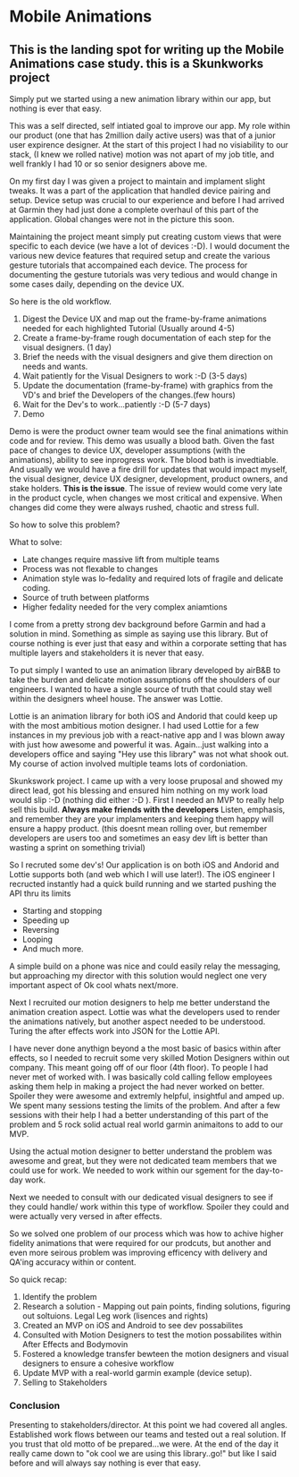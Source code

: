 # Mobile Animations
This is the landing spot for writing up the Mobile Animations case study.
this is a Skunkworks project
------

Simply put we started using a new animation library within our app, but nothing is ever that easy. 

This was a self directed, self intiated goal to improve our app. My role within our product (one that has 2million daily active users) was that of a junior user expirence designer. At the start of this project I had no visiability to our stack, (I knew we rolled native) motion was not apart of my job title, and well frankly I had 10 or so senior designers above me. 

On my first day I was given a project to maintain and implament slight tweaks. It was a part of the application that handled device pairing and setup. Device setup was crucial to our experience and before I had arrived at Garmin they had just done a complete overhaul of this part of the application. Global changes were not in the picture this soon. 

Maintaining the project meant simply put creating custom views that were specific to each device (we have a lot of devices :-D). I would document the various new device features that required setup and create the various gesture tutorials that accompained each device. The process for documenting the gesture tutorials was very tedious and would change in some cases daily, depending on the device UX. 

So here is the old workflow.
1. Digest the Device UX and map out the frame-by-frame animations needed for each highlighted Tutorial (Usually around 4-5)
2. Create a frame-by-frame rough documentation of each step for the visual designers. (1 day)
3. Brief the needs with the visual designers and give them direction on needs and wants. 
4. Wait patiently for the Visual Designers to work :-D (3-5 days)
5. Update the documentation (frame-by-frame) with graphics from the VD's and brief the Developers of the changes.(few hours)
6. Wait for the Dev's to work...patiently :-D (5-7 days)
7. Demo


Demo is were the product owner team would see the final animations within code and for review. This demo was usually a blood bath. Given the fast pace of changes to device UX, developer assumptions (with the animations), ability to see inprogress work. The blood bath is invedtiable. And usually we would have a fire drill for updates that would impact myself, the visual designer, device UX designer, development, product owners, and stake holders. **This is the issue**. The issue of review would come very late in the product cycle, when changes we most critical and expensive. When changes did come they were always rushed, chaotic and stress full.

So how to solve this problem?

What to solve:
- Late changes require massive lift from multiple teams
- Process was not flexable to changes
- Animation style was lo-fedality and required lots of fragile and delicate coding.
- Source of truth between platforms
- Higher fedality needed for the very complex aniamtions

I come from a pretty strong dev background before Garmin and had a solution in mind. Something as simple as saying use this library. But of course nothing is ever just that easy and within a corporate setting that has multiple layers and stakeholders it is never that easy.

To put simply I wanted to use an animation library developed by airB&B to take the burden and delicate motion assumptions off the shoulders of our engineers. I wanted to have a single source of truth that could stay well within the designers wheel house. The answer was Lottie.

Lottie is an animation library for both iOS and Andorid that could keep up with the most ambitious motion designer. I had used Lottie for a few instances in my previous job with a react-native app and I was blown away with just how awesome and powerful it was.  Again...just walking into a developers office and saying "Hey use this library" was not what shook out. My course of action involved multiple teams lots of cordoniation.


Skunkswork project.
I came up with a very loose pruposal and showed my direct lead, got his blessing and ensured him nothing on my work load would slip :-D (nothing did either :-D ). First I needed an MVP to really help sell this build. **Always make friends with the developers** Listen, emphasis, and remember they are your implamenters and keeping them happy will ensure a happy product. (this doesnt mean rolling over, but remember developers are users too and sometimes an easy dev lift is better than wasting a sprint on something trivial)

So I recruted some dev's! Our application is on both iOS and Andorid and Lottie supports both (and web which I will use later!). The iOS engineer I recructed instantly had a quick build running and we started pushing the API thru its limits

- Starting and stopping
- Speeding up
- Reversing
- Looping
- And much more.

A simple build on a phone was nice and could easily relay the messaging, but approaching my director with this solution would neglect one very important aspect of Ok cool whats next/more.

Next I recruited our motion designers to help me better understand the animation creation aspect. Lottie was what the developers used to render the animations natively, but another aspect needed to be understood. Turing the after effects work into JSON for the Lottie API.

I have never done anythign beyond a the most basic of basics within after effects, so I needed to recruit some very skilled Motion Designers within out company. This meant going off of our floor (4th floor). To people I had never met of worked with. I was basically cold calling fellow employees asking them help in making a project the had never worked on better. Spoiler they were awesome and extremly helpful, insightful and amped up. We spent many sessions testing the limits of the problem. And after a few sessions with their help I had a better understanding of this part of the problem and 5 rock solid actual real world garmin animaitons to add to our MVP.

Using the actual motion designer to better understand the problem was awesome and great, but they were not dedicated team members that we could use for work. We needed to work within our sgement for the day-to-day work.

Next we needed to consult with our dedicated visual designers to see if they could handle/ work within this type of workflow. Spoiler they could and were actually very versed in after effects.

So we solved one problem of our process which was how to achive higher fidelity animations that were required for our prodcuts, but another and even more seirous problem was improving efficency with delivery and QA'ing accuracy within or content. 



So quick recap:
1. Identify the problem
2. Research a solution - Mapping out pain points, finding solutions, figuring out soltuions. Legal Leg work (lisences and rights)
3. Created an MVP on iOS and Android to see dev possabilites
4. Consulted with Motion Designers to test the motion possabilites within After Effects and Bodymovin
5. Fostered a knowledge transfer bewteen the motion designers and visual designers to ensure a cohesive workflow
6. Update MVP with a real-world garmin example (device setup).
7. Selling to Stakeholders


### Conclusion
Presenting to stakeholders/director. At this point we had covered all angles. Established work flows between our teams and tested out a real solution. If you trust that old motto of be prepared...we were. At the end of the day it really came down to "ok cool we are using this library..go!" but like I said before and will always say nothing is ever that easy.




